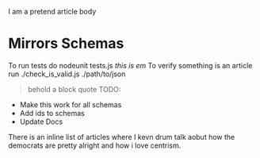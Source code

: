  I am a pretend article body
# Mirrors Schemas
To run tests do
nodeunit tests.js
_this is em_
To verify something is an article run
./check_is_valid.js ./path/to/json
> behold
> a block quote
TODO:
- Make this work for all schemas
- Add ids to schemas
- Update Docs
<html {#load_asset schema="article" slug="2" template="article_headline" /} >
<html {#load_asset schema="ad" placement="content" /} >
There is an inline list of articles where I kevn drum talk aobut how the democrats are pretty alright
and how i love centrism.
<html {#load_collection schema="article" slug="1" template="mini_article_collection" /} >
